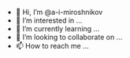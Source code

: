 - 👋 Hi, I’m @a-i-miroshnikov
- 👀 I’m interested in ...
- 🌱 I’m currently learning ...
- 💞️ I’m looking to collaborate on ...
- 📫 How to reach me ...

<!---
a-i-miroshnikov/a-i-miroshnikov is a ✨ special ✨ repository because its `README.md` (this file) appears on your GitHub profile.
You can click the Preview link to take a look at your changes.
--->
